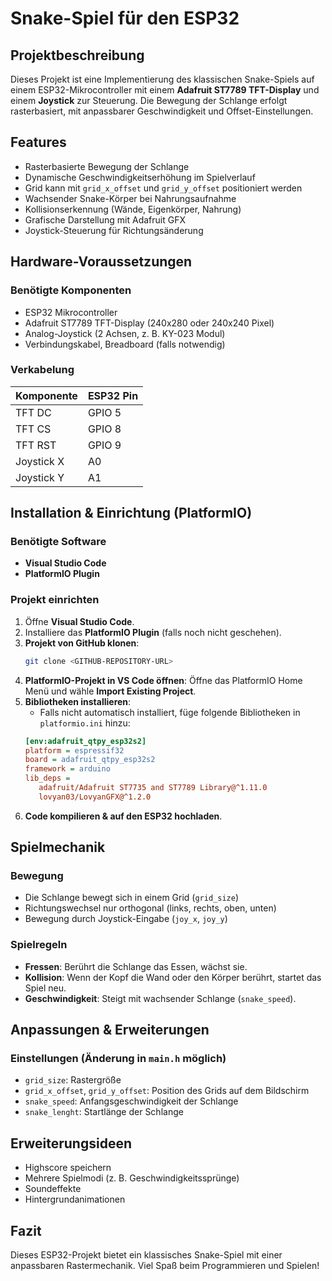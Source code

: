 # Snake-Spiel für den ESP32

## Projektbeschreibung
Dieses Projekt ist eine Implementierung des klassischen Snake-Spiels auf einem ESP32-Mikrocontroller mit einem **Adafruit ST7789 TFT-Display** und einem **Joystick** zur Steuerung. Die Bewegung der Schlange erfolgt rasterbasiert, mit anpassbarer Geschwindigkeit und Offset-Einstellungen.

## Features
- Rasterbasierte Bewegung der Schlange
- Dynamische Geschwindigkeitserhöhung im Spielverlauf
- Grid kann mit `grid_x_offset` und `grid_y_offset` positioniert werden
- Wachsender Snake-Körper bei Nahrungsaufnahme
- Kollisionserkennung (Wände, Eigenkörper, Nahrung)
- Grafische Darstellung mit Adafruit GFX
- Joystick-Steuerung für Richtungsänderung

## Hardware-Voraussetzungen
### Benötigte Komponenten
- ESP32 Mikrocontroller
- Adafruit ST7789 TFT-Display (240x280 oder 240x240 Pixel)
- Analog-Joystick (2 Achsen, z. B. KY-023 Modul)
- Verbindungskabel, Breadboard (falls notwendig)

### Verkabelung
| Komponente | ESP32 Pin |
|------------|-----------|
| TFT DC     | GPIO 5    |
| TFT CS     | GPIO 8    |
| TFT RST    | GPIO 9    |
| Joystick X | A0        |
| Joystick Y | A1        |

## Installation & Einrichtung (PlatformIO)
### Benötigte Software
- **Visual Studio Code**
- **PlatformIO Plugin**

### Projekt einrichten
1. Öffne **Visual Studio Code**.
2. Installiere das **PlatformIO Plugin** (falls noch nicht geschehen).
3. **Projekt von GitHub klonen**:
   ```sh
   git clone <GITHUB-REPOSITORY-URL>
   ```
4. **PlatformIO-Projekt in VS Code öffnen**:
   Öffne das PlatformIO Home Menü und wähle **Import Existing Project**.
5. **Bibliotheken installieren**:
   - Falls nicht automatisch installiert, füge folgende Bibliotheken in `platformio.ini` hinzu:
   ```ini
   [env:adafruit_qtpy_esp32s2]
   platform = espressif32
   board = adafruit_qtpy_esp32s2
   framework = arduino
   lib_deps = 
      adafruit/Adafruit ST7735 and ST7789 Library@^1.11.0
      lovyan03/LovyanGFX@^1.2.0
   ```
6. **Code kompilieren & auf den ESP32 hochladen**.

## Spielmechanik
### Bewegung
- Die Schlange bewegt sich in einem Grid (`grid_size`)
- Richtungswechsel nur orthogonal (links, rechts, oben, unten)
- Bewegung durch Joystick-Eingabe (`joy_x`, `joy_y`)

### Spielregeln
- **Fressen**: Berührt die Schlange das Essen, wächst sie.
- **Kollision**: Wenn der Kopf die Wand oder den Körper berührt, startet das Spiel neu.
- **Geschwindigkeit**: Steigt mit wachsender Schlange (`snake_speed`).

## Anpassungen & Erweiterungen
### Einstellungen (Änderung in `main.h` möglich)
- `grid_size`: Rastergröße
- `grid_x_offset`, `grid_y_offset`: Position des Grids auf dem Bildschirm
- `snake_speed`: Anfangsgeschwindigkeit der Schlange
- `snake_lenght`: Startlänge der Schlange

## Erweiterungsideen
- Highscore speichern
- Mehrere Spielmodi (z. B. Geschwindigkeitssprünge)
- Soundeffekte 
- Hintergrundanimationen

## Fazit
Dieses ESP32-Projekt bietet ein klassisches Snake-Spiel mit einer anpassbaren Rastermechanik. Viel Spaß beim Programmieren und Spielen!


